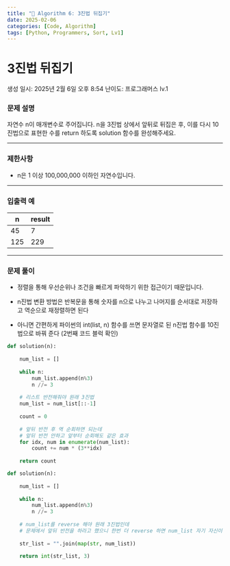 ```yaml
---
title: "🧠 Algorithm 6: 3진법 뒤집기"
date: 2025-02-06
categories: [Code, Algorithm]
tags: [Python, Programmers, Sort, Lv1]
---
```


# 3진법 뒤집기

생성 일시: 2025년 2월 6일 오후 8:54
난이도: 프로그래머스 lv.1

### **문제 설명**

자연수 n이 매개변수로 주어집니다. n을 3진법 상에서 앞뒤로 뒤집은 후, 이를 다시 10진법으로 표현한 수를 return 하도록 solution 함수를 완성해주세요.

---

### 제한사항

- n은 1 이상 100,000,000 이하인 자연수입니다.

---

### 입출력 예

| n | result |
| --- | --- |
| 45 | 7 |
| 125 | 229 |

---

### 문제 풀이

- 정렬을 통해 우선순위나 조건을 빠르게 파악하기 위한 접근이기 때문입니다.

- n진법 변환 방법은 반복문을 통해 숫자를 n으로 나누고 나머지를 순서대로 저장하고 역순으로 재정렬하면 된다
- 아니면 간편하게 파이썬의 int(list, n) 함수를 쓰면 문자열로 된 n진법 함수를 10진법으로 바꿔 준다 (2번째 코드 블럭 확인)

```python
def solution(n):
    
    num_list = []
    
    while n:
        num_list.append(n%3)
        n //= 3
    
    # 리스트 반전해줘야 원래 3진법
    num_list = num_list[::-1]
    
    count = 0
    
    # 앞뒤 반전 후 역 순회하면 되는데
    # 앞뒤 반전 안하고 앞부터 순회해도 같은 효과
    for idx, num in enumerate(num_list):
        count += num * (3**idx)
        
    return count
```

```python
def solution(n):
    
    num_list = []
    
    while n:
        num_list.append(n%3)
        n //= 3
    
    # num_list를 reverse 해야 원래 3진법인데
    # 문제에서 앞뒤 반전을 하라고 했으니 한번 더 reverse 하면 num_list 자기 자신이어서 스킵
    
    str_list = "".join(map(str, num_list))
    
    return int(str_list, 3)
```